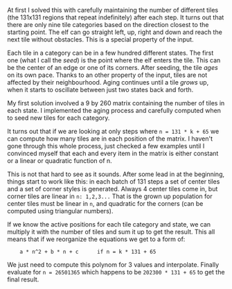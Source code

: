 At first I solved this with carefully maintaining the number of different 
tiles (the 131x131 regions that repeat indefinitely) after each step. It 
turns out that there are only nine tile categories based on the direction 
closest to the starting point. The elf can go straight left, up, right 
and down and reach the next tile without obstacles. This is a special 
property of the input.

Each tile in a category can be in a few hundred different states. The 
first one (what I call the _seed_) is the point where the elf enters the 
tile. This can be the center of an edge or one of its corners. After 
seeding, the tile _ages_ on its own pace. Thanks to an other property of 
the input, tiles are not affected by their neighbourhood. Aging continues 
until a tile _grows_ up, when it starts to oscillate between just two 
states back and forth.

My first solution involved a 9 by 260 matrix containing the number of 
tiles in each state. I implemented the aging process and carefully 
computed when to seed new tiles for each category.

It turns out that if we are looking at only steps where `n = 131 * k + 65` 
we can compute how many tiles are in each position of the matrix.
I haven't gone through this whole process, just checked a few examples 
until I convinced myself that each and every item in the matrix is either 
constant or a linear or quadratic function of n.

This is not that hard to see as it sounds. After some lead in at the 
beginning, things start to work like this: in each batch of 131 steps a 
set of center tiles and a set of corner styles is generated. 
Always 4 center tiles come in, but corner tiles are linear in `n: 1,2,3...`
That is the grown up population for center tiles must be linear in `n`, 
and quadratic for the corners (can be computed using triangular numbers). 

If we know the active positions for each tile category and state, we
can multiply it with the number of tiles and sum it up to get the result.
This all means that if we reorganize the equations we get to a form of:

```
    a * n^2 + b * n + c      if n = k * 131 + 65
```

We just need to compute this polynom for 3 values and interpolate.
Finally evaluate for `n = 26501365` which happens to be `202300 * 131 + 65`
to get the final result.